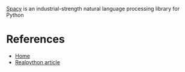 [Spacy](https://spacy.io/) is an industrial-strength natural language processing library for Python

# References
- [Home](https://spacy.io/)
- [Realpython article](https://realpython.com/natural-language-processing-spacy-python/)
